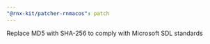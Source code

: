 ```yaml
---
"@rnx-kit/patcher-rnmacos": patch
---
```


Replace MD5 with SHA-256 to comply with Microsoft SDL standards
